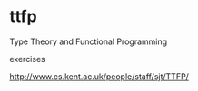 # ttfp
Type Theory and Functional Programming

exercises

http://www.cs.kent.ac.uk/people/staff/sjt/TTFP/
